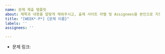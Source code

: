 ```yaml
---
name: 문제 제출 템플릿
about: 제목과 내용을 알맞게 채워주시고, 출제 사이트 라벨 및 Assignees을 본인으로 지정해주세요.
title: "[WEEK*-P*] {문제 이름}"
labels: ''
assignees: ''

---
```


- 문제 링크:
